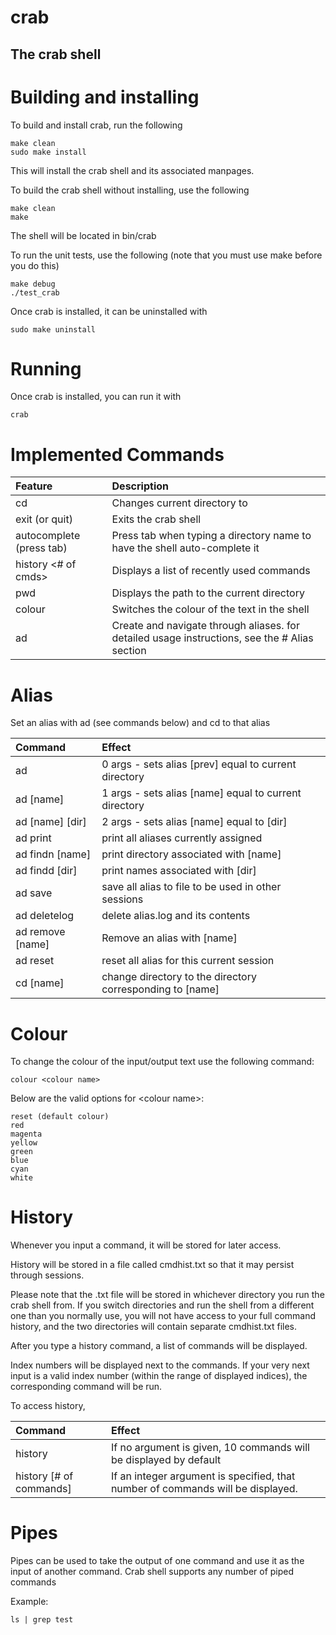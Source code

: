 # crab
## The crab shell

# Building and installing
To build and install crab, run the following

    make clean
    sudo make install

This will install the crab shell and its associated manpages.

To build the crab shell without installing, use the following

    make clean
    make

The shell will be located in bin/crab

To run the unit tests, use the following (note that you must use make before you do this)
    
    make debug
    ./test_crab

Once crab is installed, it can be uninstalled with

    sudo make uninstall

# Running
Once crab is installed, you can run it with

    crab

# Implemented Commands

| Feature                  | Description                                                               |
|:-------------------------|:--------------------------------------------------------------------------|
| cd <directory name>      | Changes current directory to <directory name>                             |
| exit (or quit)           | Exits the crab shell                                                      |
| autocomplete (press tab) | Press tab when typing a directory name to have the shell auto-complete it |
| history <# of cmds>      | Displays a list of recently used commands                                 |
| pwd                      | Displays the path to the current directory                                |
| colour <colour>          | Switches the colour of the text in the shell                              |
| ad <options>             | Create and navigate through aliases. for detailed usage instructions, see the # Alias section |

# Alias
Set an alias with ad (see commands below) and cd to that alias

| Command         | Effect                                                     |
|:----------------|:-----------------------------------------------------------|
| ad              | 0 args - sets alias [prev] equal to current directory      |
| ad [name]       | 1 args - sets alias [name] equal to current directory      |
| ad [name] [dir] | 2 args - sets alias [name] equal to [dir]                  |
| ad print        | print all aliases currently assigned                       |
| ad findn [name] | print directory associated with [name]                     |
| ad findd [dir]  | print names associated with [dir]                          |
| ad save         | save all alias to file to be used in other sessions        |
| ad deletelog    | delete alias.log and its contents                          |
| ad remove [name]| Remove an alias with [name]                                |
| ad reset        | reset all alias for this current session                   |
| cd [name]       | change directory to the directory corresponding to [name]  |

# Colour
To change the colour of the input/output text use the following command:

    colour <colour name>

Below are the valid options for &lt;colour name&gt;:

    reset (default colour)
    red
    magenta
    yellow
    green
    blue
    cyan
    white


# History
Whenever you input a command, it will be stored for later access.

History will be stored in a file called cmdhist.txt so that it may persist through sessions.

Please note that the .txt file will be stored in whichever directory you run the crab shell from. If you switch directories and run the shell from a different one than you normally use, you will not have access to your full command history, and the two directories will contain separate cmdhist.txt files.

After you type a history command, a list of commands will be displayed.

Index numbers will be displayed next to the commands. If your very next input is a valid index number (within the range of displayed indices), the corresponding command will be run.

To access history,

| Command                 | Effect                                                             |
|:------------------------|:-------------------------------------------------------------------|
| history                 | If no argument is given, 10 commands will be displayed by default  |
| history [# of commands] | If an integer argument is specified, that number of commands will be displayed. |

# Pipes
Pipes can be used to take the output of one command and use it as the input of another command.
Crab shell supports any number of piped commands

Example:

    ls | grep test
